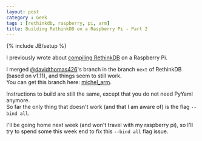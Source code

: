 ```yaml
---
layout: post
category : Geek
tags : [rethinkdb, raspberry, pi, arm]
title: Building RethinkDB on a Raspberry Pi - Part 2
---
```

{% include JB/setup %}

I previously wrote about [compiling RethinkDB](http://blog.justonepixel.com/geek/2013/12/06/rethinkdb-raspberry-pi/) on a Raspberry Pi.

I merged [@davidthomas426](https://github.com/davidthomas426)'s branch in the branch
`next` of RethinkDB (based on v1.11), and things seem to still work.  
You can get this branch here: [michel_arm](https://github.com/neumino/rethinkdb/tree/michel_arm).  


Instructions to build are still the same, except that you do not need PyYaml anymore.  
So far the only thing that doesn't work (and that I am aware of) is the flag `--bind all`.


I'll be going home next week (and won't travel with my raspberry pi), so I'll try to spend some this week end to fix this `--bind all` flag issue.
